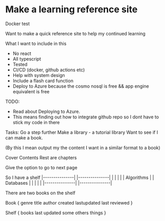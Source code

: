 # Make a learning reference site

Docker test

Want to make a quick reference site to help my continued learning

What I want to include in this

- No react
- All typescript
- Tested
- CI/CD (docker, github actions etc)
- Help with system design
- Include a flash card function
- Deploy to Azure because the cosmo nosql is free && app engine equivalent is free

TODO:
- Read about Deploying to Azure.
- This means finding out how to integrate github repo so I dont have to stick my code in there


Tasks:
Go a step further
Make a library - a tutorial library
Want to see if I can make a book.

(By this I mean output my the content I want in a similar format to a book)

Cover
Contents
Rest are chapters

Give the option to go to next page

So I have a shelf
|---------------|   |---------------| 
|               |   |               |
|  Algorithms   |   |   Databases   |
|               |   |               |
|---------------|   |---------------|

There are two books on the shelf

Book {
    genre
    title
    author
    created
    lastupdated
    last reviewed
}

Shelf {
    books
    last updated
    some others things
}